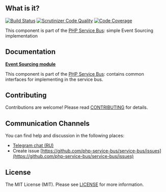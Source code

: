 ## What is it?
[![Build Status](https://travis-ci.org/php-service-bus/event-sourcing.svg?branch=v4.2)](https://travis-ci.org/php-service-bus/event-sourcing)
[![Scrutinizer Code Quality](https://scrutinizer-ci.com/g/php-service-bus/event-sourcing/badges/quality-score.png?b=v4.2)](https://scrutinizer-ci.com/g/php-service-bus/event-sourcing/?branch=v4.2)
[![Code Coverage](https://scrutinizer-ci.com/g/php-service-bus/event-sourcing/badges/coverage.png?b=v4.2)](https://scrutinizer-ci.com/g/php-service-bus/event-sourcing/?branch=v4.2)

This component is part of the [PHP Service Bus](https://github.com/php-service-bus/service-bus): simple Event Sourcing implementation

## Documentation
[**Event Sourcing module**](https://github.com/php-service-bus/module-event-sourcing)

This component is part of the [PHP Service Bus](https://github.com/php-service-bus/service-bus): contains common interfaces for implementing in the service bus.

## Contributing
Contributions are welcome! Please read [CONTRIBUTING](CONTRIBUTING.md) for details.

## Communication Channels
You can find help and discussion in the following places:
* [Telegram chat (RU)](https://t.me/php_service_bus)
* Create issue [https://github.com/php-service-bus/service-bus/issues](https://github.com/php-service-bus/service-bus/issues)

## License

The MIT License (MIT). Please see [LICENSE](LICENSE.md) for more information.
